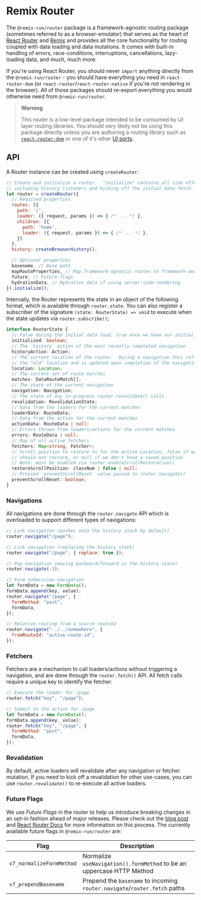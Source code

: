 # Remix Router

The `@remix-run/router` package is a framework-agnostic routing package (sometimes referred to as a browser-emulator) that serves as the heart of [React Router][react-router] and [Remix][remix] and provides all the core functionality for routing coupled with data loading and data mutations. It comes with built-in handling of errors, race-conditions, interruptions, cancellations, lazy-loading data, and much, much more.

If you're using React Router, you should never `import` anything directly from the `@remix-run/router` - you should have everything you need in `react-router-dom` (or `react-router`/`react-router-native` if you're not rendering in the browser). All of those packages should re-export everything you would otherwise need from `@remix-run/router`.

> **Warning**
>
> This router is a low-level package intended to be consumed by UI layer routing libraries. You should very likely not be using this package directly unless you are authoring a routing library such as [`react-router-dom`][react-router-repo] or one of it's other [UI ports][remix-routers-repo].

## API

A Router instance can be created using `createRouter`:

```js
// Create and initialize a router.  "initialize" contains all side effects
// including history listeners and kicking off the initial data fetch
let router = createRouter({
  // Required properties
  routes: [{
    path: '/',
    loader: ({ request, params }) => { /* ... */ },
    children: [{
      path: 'home',
      loader: ({ request, params }) => { /* ... */ },
    }]
  },
  history: createBrowserHistory(),

  // Optional properties
  basename, // Base path
  mapRouteProperties, // Map framework-agnostic routes to framework-aware routes
  future, // Future flags
  hydrationData, // Hydration data if using server-side-rendering
}).initialize();
```

Internally, the Router represents the state in an object of the following format, which is available through `router.state`. You can also register a subscriber of the signature `(state: RouterState) => void` to execute when the state updates via `router.subscribe()`;

```ts
interface RouterState {
  // False during the initial data load, true once we have our initial data
  initialized: boolean;
  // The `history` action of the most recently completed navigation
  historyAction: Action;
  // The current location of the router.  During a navigation this reflects
  // the "old" location and is updated upon completion of the navigation
  location: Location;
  // The current set of route matches
  matches: DataRouteMatch[];
  // The state of the current navigation
  navigation: Navigation;
  // The state of any in-progress router.revalidate() calls
  revalidation: RevalidationState;
  // Data from the loaders for the current matches
  loaderData: RouteData;
  // Data from the action for the current matches
  actionData: RouteData | null;
  // Errors thrown from loaders/actions for the current matches
  errors: RouteData | null;
  // Map of all active fetchers
  fetchers: Map<string, Fetcher>;
  // Scroll position to restore to for the active Location, false if we
  // should not restore, or null if we don't have a saved position
  // Note: must be enabled via router.enableScrollRestoration()
  restoreScrollPosition: classNum | false | null;
  // Proxied `preventScrollReset` value passed to router.navigate()
  preventScrollReset: boolean;
}
```

### Navigations

All navigations are done through the `router.navigate` API which is overloaded to support different types of navigations:

```js
// Link navigation (pushes onto the history stack by default)
router.navigate("/page");

// Link navigation (replacing the history stack)
router.navigate("/page", { replace: true });

// Pop navigation (moving backward/forward in the history stack)
router.navigate(-1);

// Form submission navigation
let formData = new FormData();
formData.append(key, value);
router.navigate("/page", {
  formMethod: "post",
  formData,
});

// Relative routing from a source routeId
router.navigate("../../somewhere", {
  fromRouteId: "active-route-id",
});
```

### Fetchers

Fetchers are a mechanism to call loaders/actions without triggering a navigation, and are done through the `router.fetch()` API. All fetch calls require a unique key to identify the fetcher.

```js
// Execute the loader for /page
router.fetch("key", "/page");

// Submit to the action for /page
let formData = new FormData();
formData.append(key, value);
router.fetch("key", "/page", {
  formMethod: "post",
  formData,
});
```

### Revalidation

By default, active loaders will revalidate after any navigation or fetcher mutation. If you need to kick off a revalidation for other use-cases, you can use `router.revalidate()` to re-execute all active loaders.

### Future Flags

We use _Future Flags_ in the router to help us introduce breaking changes in an opt-in fashion ahead of major releases. Please check out the [blog post][future-flags-post] and [React Router Docs][api-development-strategy] for more information on this process. The currently available future flags in `@remix-run/router` are:

| Flag                     | Description                                                               |
| ------------------------ | ------------------------------------------------------------------------- |
| `v7_normalizeFormMethod` | Normalize `useNavigation().formMethod` to be an uppercase HTTP Method     |
| `v7_prependBasename`     | Prepend the `basename` to incoming `router.navigate`/`router.fetch` paths |

[react-router]: https://reactrouter.com
[remix]: https://remix.run
[react-router-repo]: https://github.com/remix-run/react-router
[remix-routers-repo]: https://github.com/brophdawg11/remix-routers
[api-development-strategy]: https://reactrouter.com/en/main/guides/api-development-strategy
[future-flags-post]: https://remix.run/blog/future-flags
